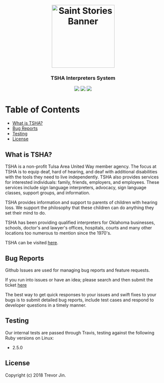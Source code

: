 <h1 align="center">
  <br>
  <a href="http://www.tsha.cc/"><img src="https://www.tsha.cc/wp-content/uploads/2017/02/TSHA-logo-color-small-for-web.jpg" alt="Saint Stories Banner" width="203"></a>
</h1>

<h3 align="center">TSHA Interpreters System</h3>

<p align="center">
  <a href="https://codeclimate.com/github/TrevorJin/tsha_interpreters"><img src="https://codeclimate.com/github/TrevorJin/tsha_interpreters/badges/gpa.svg" /></a> <a href="https://codeclimate.com/github/TrevorJin/tsha_interpreters/coverage"><img src="https://codeclimate.com/github/TrevorJin/tsha_interpreters/badges/coverage.svg" /></a> <a href="https://travis-ci.org/TrevorJin/tsha_interpreters/"><img src = "https://travis-ci.org/TrevorJin/tsha_interpreters.svg?branch=master" /></a>
</p>

# Table of Contents

- [What is TSHA?](#what-is-tsha)
- [Bug Reports](#bug-reports)
- [Testing](#testing)
- [License](#license)

## What is TSHA?

TSHA is a non-profit Tulsa Area United Way member agency. The focus at TSHA is to equip deaf, hard of hearing, and deaf with additional disabilities with the tools they need to live independently. TSHA also provides services for interested individuals: family, friends, employers, and employees. These services include sign language interpreters, advocacy, sign language classes, support groups, and information.

TSHA provides information and support to parents of children
with hearing loss. We support the philosophy that these
children can do anything they set their mind to do. 

TSHA has been providing qualified interpreters for Oklahoma
businesses, schools, doctor's and lawyer's offices, hospitals, courts
and many other locations too numerous to mention since the 1970's. 

TSHA can be visited [here](http://www.tsha.cc/).

## Bug Reports

Github Issues are used for managing bug reports and feature requests.

If you run into issues or have an idea; please search and then submit the ticket
[here](https://github.com/TrevorJin/tsha_interpreters/issues)

The best way to get quick responses to your issues and swift fixes to your bugs
is to submit detailed bug reports, include test cases and respond to developer
questions in a timely manner.

## Testing

Our internal tests are passed through Travis, testing against the following
Ruby versions on Linux:

- 2.5.0

## License

Copyright (c) 2018 Trevor Jin.

[travis]: https://travis-ci.org/TrevorJin/tsha_interpreters
[codeclimate]: https://codeclimate.com/github/TrevorJin/tsha_interpreters
